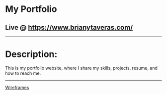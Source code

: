 # My Portfolio

## Live @ https://www.brianytaveras.com/
___

# Description:
This is my portfolio website, where I share my skills, projects, resume, and how to reach me. 
___

[Wireframes](./assets/Wireframes.md)
